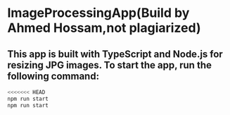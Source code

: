 # ImageProcessingApp(Build by Ahmed Hossam,not plagiarized)

## This app is built with TypeScript and Node.js for resizing JPG images. To start the app, run the following command:

```bash
<<<<<<< HEAD
npm run start
npm run start

```



